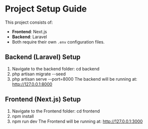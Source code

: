 # Project Setup Guide

This project consists of:  
- **Frontend**: Next.js  
- **Backend**: Laravel  
- Both require their own `.env` configuration files.

##  Backend (Laravel) Setup

1. Navigate to the backend folder:
    cd backend
2. php artisan migrate --seed
3. php artisan serve --port=8000
The backend will be running at: http://127.0.0.1:8000

##  Frontend (Next.js) Setup

1. Navigate to the Frontend folder:
     cd frontend 
2. npm install
3. npm run dev
The Frontend will be running at: http://127.0.0.1:3000


